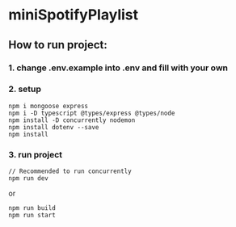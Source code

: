 # miniSpotifyPlaylist

## How to run project:
### 1. change .env.example into .env and fill with your own
### 2. setup
```
npm i mongoose express
npm i -D typescript @types/express @types/node
npm install -D concurrently nodemon
npm install dotenv --save
npm install
```
### 3. run project
```
// Recommended to run concurrently
npm run dev
```
or
```
npm run build
npm run start
```
